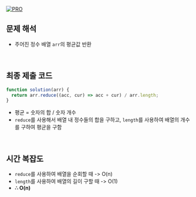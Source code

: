 [![PRO]][Link]

## 문제 해석

- 주어진 정수 배열 `arr`의 평균값 반환

<br/>

## 최종 제출 코드

```javascript
function solution(arr) {
  return arr.reduce((acc, cur) => acc + cur) / arr.length;
}
```

- 평균 = 숫자의 합 / 숫자 개수
- `reduce`를 사용해서 배열 내 정수들의 합을 구하고, `length`를 사용하여 배열의 개수를 구하여 평균을 구함

<br/>

## 시간 복잡도

- `reduce`를 사용하여 배열을 순회할 때 -> O(n)
- `length`를 사용하여 배열의 길이 구할 때 -> O(1)
- **∴ O(n)**

<!---------------------------------------------------------------------------->

[PRO]: https://github.com/GoSSaChin/algorithm-js/assets/107768516/67c43b52-bc3f-4571-a249-5519021afbb0
[Link]: https://school.programmers.co.kr/learn/courses/30/lessons/12944
